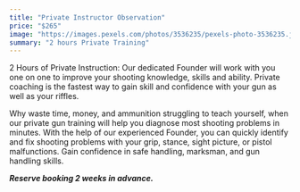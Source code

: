 ```yaml
---
title: "Private Instructor Observation"
price: "$265"
image: "https://images.pexels.com/photos/3536235/pexels-photo-3536235.jpeg?auto=compress&cs=tinysrgb&dpr=2&h=750&w=1260"
summary: "2 hours Private Training"
---
```

2 Hours of Private Instruction: Our dedicated Founder will work with you one on one to improve your shooting knowledge, skills and ability.  Private coaching is the fastest way to gain skill and confidence with your gun as well as your riffles.

Why waste time, money, and ammunition struggling to teach yourself, when our private gun training will help you diagnose most shooting problems in minutes. With the help of our experienced Founder, you can quickly identify and fix shooting problems with your grip, stance, sight picture, or pistol malfunctions. Gain confidence in safe handling, marksman, and gun handling skills.

***Reserve booking 2 weeks in advance.***

<!--stackedit_data:
eyJoaXN0b3J5IjpbLTE4NDgwNDMzMzMsMjg0NTUzOTAzLC0xMj
EyNDQ4ODQxLC0xMjYxNTcwODcyLDc5MTIxMjAwNF19
-->